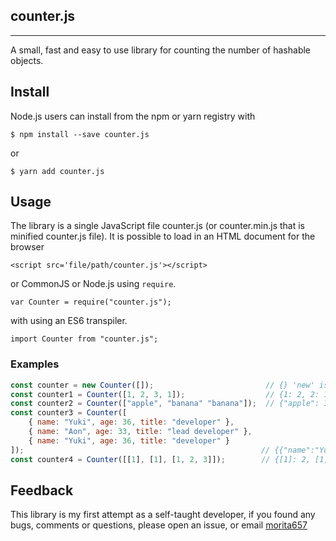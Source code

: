 ## counter.js

---

A small, fast and easy to use library for counting the number of hashable objects.

## Install

Node.js users can install from the npm or yarn registry with

    $ npm install --save counter.js

or

    $ yarn add counter.js

## Usage

The library is a single JavaScript file counter.js (or counter.min.js that is minified counter.js file).
It is possible to load in an HTML document for the browser

    <script src='file/path/counter.js'></script>

or CommonJS or Node.js using `require`.

    var Counter = require("counter.js");

with using an ES6 transpiler.

    import Counter from "counter.js";

### Examples

```js
const counter = new Counter([]);                         // {} 'new' is optional
const counter1 = Counter([1, 2, 3, 1]);                  // {1: 2, 2: 1, 3: 1}
const counter2 = Counter(["apple", "banana" "banana"]);  // {"apple": 1, "banana": 2}
const counter3 = Counter([
    { name: "Yuki", age: 36, title: "developer" },
    { name: "Aon", age: 33, title: "lead developer" },
    { name: "Yuki", age: 36, title: "developer" }
]);                                                     // {{"name":"Yuki","age":36,"title":"developer"}: 2, {"name":"Aon","age":33,"title":"lead developer"}: 1}
const counter4 = Counter([[1], [1], [1, 2, 3]]);        // {[1]: 2, [1,2,3]: 1}
```

## Feedback

This library is my first attempt as a self-taught developer, if you found any bugs, comments or questions, please open an issue, or email [morita657](mailto:morita657@gmail.com)
